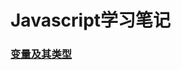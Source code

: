 # Javascript学习笔记
### [变量及其类型](https://github.com/lancertea/javascript-/blob/master/variable/variable_and_type.md)
